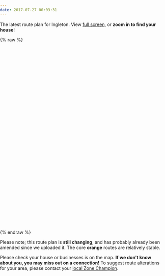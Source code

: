 ```yaml
---
date: 2017-07-27 00:03:31
---
```


The latest route plan for Ingleton.  View [full screen](https://api.mapbox.com/styles/v1/sumothecat/cj5w3i6w672u12slb33spg3te.html?title=true&access_token=pk.eyJ1Ijoic3Vtb3RoZWNhdCIsImEiOiJjaWxocngyanYwMDY4dmprcTg4ODN2Z3B2In0.CockfZdHAzqOfsbw8VcQyQ#16.0/54.155841/-2.467356/0), or **zoom in to find your house**!


{% raw %}
<link rel="stylesheet" href="https://unpkg.com/leaflet@1.1.0/dist/leaflet.css"
   integrity="sha512-wcw6ts8Anuw10Mzh9Ytw4pylW8+NAD4ch3lqm9lzAsTxg0GFeJgoAtxuCLREZSC5lUXdVyo/7yfsqFjQ4S+aKw=="
   crossorigin=""/>

<script src="https://unpkg.com/leaflet@1.1.0/dist/leaflet.js"
   integrity="sha512-mNqn2Wg7tSToJhvHcqfzLMU6J4mkOImSPTxVZAdo+lcPlk+GhZmYgACEe0x35K7YzW1zJ7XyJV/TT1MrdXvMcA=="
   crossorigin=""></script>

<style>
    body { margin:0; padding:0; }
    #profile { display: none; }
    #sidebar { display: none; }
    #main { width: 100%; }
    #map { height: 40em; width:100%; }
</style>

<div id="map">
</div>

<script>

var url = 'https://api.mapbox.com/styles/v1/sumothecat/cj5w3i6w672u12slb33spg3te/tiles/256/{z}/{x}/{y}?access_token=pk.eyJ1Ijoic3Vtb3RoZWNhdCIsImEiOiJjaWxocngyanYwMDY4dmprcTg4ODN2Z3B2In0.CockfZdHAzqOfsbw8VcQyQ';

var map = L.map('map').setView([54.151, -2.468], 15);
L.tileLayer(url, { maxZoom: 20 }).addTo(map);

</script>
{% endraw %}

Please note; this route plan is **still changing**, and has probably already been amended since we uploaded it. The core **orange** routes are relatively stable. 

Please check your house or businesses is on the map. **If we don't know about you, you may miss out on a connection!** To suggest route alterations for your area, please contact your [local Zone Champion](/sign-up/).
